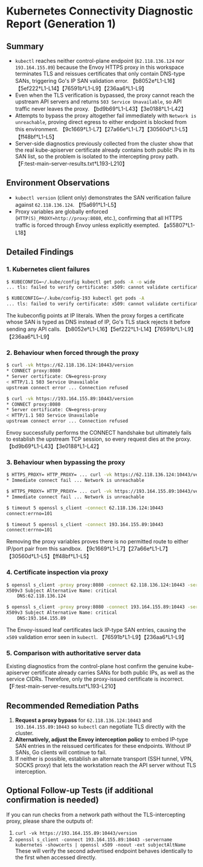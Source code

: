 # Kubernetes Connectivity Diagnostic Report (Generation 1)

## Summary
- `kubectl` reaches neither control-plane endpoint (`62.118.136.124` nor `193.164.155.89`) because the Envoy HTTPS proxy in this workspace terminates TLS and reissues certificates that only contain DNS-type SANs, triggering Go's IP SAN validation error. 【b8052e†L1-L16】【5ef222†L1-L14】【76591b†L1-L9】【236aa6†L1-L9】
- Even when the TLS verification is bypassed, the proxy cannot reach the upstream API servers and returns `503 Service Unavailable`, so API traffic never leaves the proxy. 【bd9b69†L1-L43】【3e0188†L1-L42】
- Attempts to bypass the proxy altogether fail immediately with `Network is unreachable`, proving direct egress to either endpoint is blocked from this environment. 【9c1669†L1-L7】【27a66e†L1-L7】【30560d†L1-L5】【ff48bf†L1-L5】
- Server-side diagnostics previously collected from the cluster show that the real kube-apiserver certificate already contains both public IPs in its SAN list, so the problem is isolated to the intercepting proxy path. 【F:test-main-server-results.txt†L193-L210】

## Environment Observations
- `kubectl version` (client only) demonstrates the SAN verification failure against `62.118.136.124`. 【f5a691†L1-L5】
- Proxy variables are globally enforced (`HTTP(S)_PROXY=http://proxy:8080`, etc.), confirming that all HTTPS traffic is forced through Envoy unless explicitly exempted. 【a55807†L1-L18】

## Detailed Findings

### 1. Kubernetes client failures
```bash
$ KUBECONFIG=~/.kube/config kubectl get pods -A -o wide
... tls: failed to verify certificate: x509: cannot validate certificate for 62.118.136.124 because it doesn't contain any IP SANs
```
```bash
$ KUBECONFIG=~/.kube/config-193 kubectl get pods -A
... tls: failed to verify certificate: x509: cannot validate certificate for 193.164.155.89 because it doesn't contain any IP SANs
```
The kubeconfig points at IP literals. When the proxy forges a certificate whose SAN is typed as DNS instead of IP, Go's TLS stack rejects it before sending any API calls. 【b8052e†L1-L16】【5ef222†L1-L14】【76591b†L1-L9】【236aa6†L1-L9】

### 2. Behaviour when forced through the proxy
```bash
$ curl -vk https://62.118.136.124:10443/version
* CONNECT proxy:8080
* Server certificate: CN=egress-proxy
< HTTP/1.1 503 Service Unavailable
upstream connect error ... Connection refused
```
```bash
$ curl -vk https://193.164.155.89:10443/version
* CONNECT proxy:8080
* Server certificate: CN=egress-proxy
< HTTP/1.1 503 Service Unavailable
upstream connect error ... Connection refused
```
Envoy successfully performs the CONNECT handshake but ultimately fails to establish the upstream TCP session, so every request dies at the proxy. 【bd9b69†L1-L43】【3e0188†L1-L42】

### 3. Behaviour when bypassing the proxy
```bash
$ HTTPS_PROXY= HTTP_PROXY= ... curl -vk https://62.118.136.124:10443/version
* Immediate connect fail ... Network is unreachable
```
```bash
$ HTTPS_PROXY= HTTP_PROXY= ... curl -vk https://193.164.155.89:10443/version
* Immediate connect fail ... Network is unreachable
```
```bash
$ timeout 5 openssl s_client -connect 62.118.136.124:10443
connect:errno=101
```
```bash
$ timeout 5 openssl s_client -connect 193.164.155.89:10443
connect:errno=101
```
Removing the proxy variables proves there is no permitted route to either IP/port pair from this sandbox. 【9c1669†L1-L7】【27a66e†L1-L7】【30560d†L1-L5】【ff48bf†L1-L5】

### 4. Certificate inspection via proxy
```bash
$ openssl s_client -proxy proxy:8080 -connect 62.118.136.124:10443 -servername 62.118.136.124 | openssl x509 -noout -ext subjectAltName
X509v3 Subject Alternative Name: critical
    DNS:62.118.136.124
```
```bash
$ openssl s_client -proxy proxy:8080 -connect 193.164.155.89:10443 -servername 193.164.155.89 | openssl x509 -noout -ext subjectAltName
X509v3 Subject Alternative Name: critical
    DNS:193.164.155.89
```
The Envoy-issued leaf certificates lack IP-type SAN entries, causing the `x509` validation error seen in `kubectl`. 【76591b†L1-L9】【236aa6†L1-L9】

### 5. Comparison with authoritative server data
Existing diagnostics from the control-plane host confirm the genuine kube-apiserver certificate already carries SANs for both public IPs, as well as the service CIDRs. Therefore, only the proxy-issued certificate is incorrect. 【F:test-main-server-results.txt†L193-L210】

## Recommended Remediation Paths
1. **Request a proxy bypass** for `62.118.136.124:10443` and `193.164.155.89:10443` so `kubectl` can negotiate TLS directly with the cluster.
2. **Alternatively, adjust the Envoy interception policy** to embed IP-type SAN entries in the reissued certificates for these endpoints. Without IP SANs, Go clients will continue to fail.
3. If neither is possible, establish an alternate transport (SSH tunnel, VPN, SOCKS proxy) that lets the workstation reach the API server without TLS interception.

## Optional Follow-up Tests (if additional confirmation is needed)
If you can run checks from a network path without the TLS-intercepting proxy, please share the outputs of:
1. `curl -vk https://193.164.155.89:10443/version`
2. `openssl s_client -connect 193.164.155.89:10443 -servername kubernetes -showcerts | openssl x509 -noout -ext subjectAltName`
These will verify the second advertised endpoint behaves identically to the first when accessed directly.
